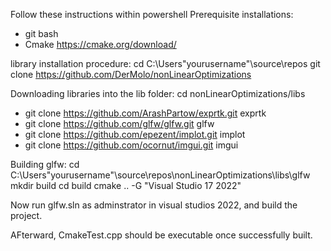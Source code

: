 Follow these instructions within powershell 
Prerequisite installations: 
- git bash
- Cmake https://cmake.org/download/
  
library installation procedure: 
cd C:\Users\"yourusername"\source\repos
git clone https://github.com/DerMolo/nonLinearOptimizations

Downloading libraries into the lib folder: 
cd nonLinearOptimizations/libs

- git clone https://github.com/ArashPartow/exprtk.git exprtk
- git clone https://github.com/glfw/glfw.git glfw
- git clone https://github.com/epezent/implot.git implot
- git clone https://github.com/ocornut/imgui.git imgui

Building glfw: 
cd C:\Users\"yourusername"\source\repos\nonLinearOptimizations\libs\glfw
mkdir build
cd build
cmake .. -G "Visual Studio 17 2022"

Now run glfw.sln as adminstrator in visual studios 2022, and build the project.

AFterward, CmakeTest.cpp should be executable once successfully built.
